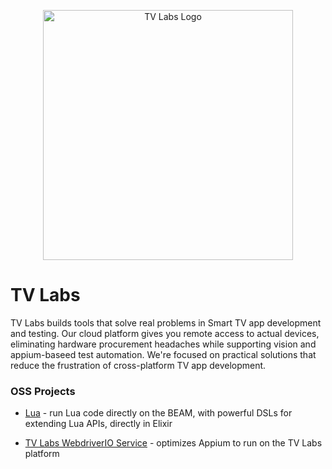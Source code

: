 <p align="center">
  <a href="https://tvlabs.ai">
    <picture>
      <source media="(prefers-color-scheme: dark)" srcset="assets/tvlabs_dark.png">
      <source media="(prefers-color-scheme: light)" srcset="assets/tvlabs_light.png">
      <img alt="TV Labs Logo" width="400">
    </picture>
  </a>
</p>

# TV Labs

TV Labs builds tools that solve real problems in Smart TV app development and testing. Our cloud platform gives you remote access to actual devices, eliminating hardware procurement headaches while supporting vision and appium-baseed test automation. We're focused on practical solutions that reduce the frustration of cross-platform TV app development.

### OSS Projects

* [Lua](https://github.com/tv-labs/lua) - run Lua code directly on the BEAM, with powerful DSLs for extending Lua APIs, directly in Elixir

* [TV Labs WebdriverIO Service](https://github.com/tv-labs/wdio-tvlabs-service) - optimizes Appium to run on the TV Labs platform
